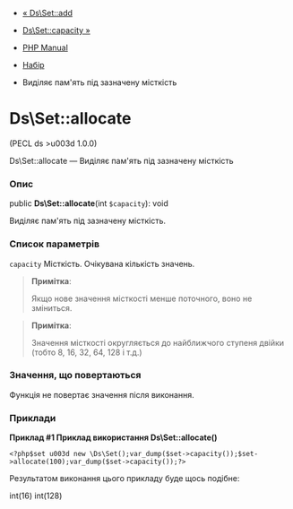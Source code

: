- [« Ds\Set::add](ds-set.add.md)
- [Ds\Set::capacity »](ds-set.capacity.md)

- [PHP Manual](index.md)
- [Набір](class.ds-set.md)
- Виділяє пам'ять під зазначену місткість

# Ds\Set::allocate

(PECL ds \>u003d 1.0.0)

Ds\Set::allocate — Виділяє пам'ять під зазначену місткість

### Опис

public **Ds\Set::allocate**(int `$capacity`): void

Виділяє пам'ять під зазначену місткість.

### Список параметрів

`capacity`
Місткість. Очікувана кількість значень.

> **Примітка**:
>
> Якщо нове значення місткості менше поточного, воно не зміниться.

> **Примітка**:
>
> Значення місткості округляється до найближчого ступеня двійки
> (тобто 8, 16, 32, 64, 128 і т.д.)

### Значення, що повертаються

Функція не повертає значення після виконання.

### Приклади

**Приклад #1 Приклад використання **Ds\Set::allocate()****

` <?php$set u003d new \Ds\Set();var_dump($set->capacity());$set->allocate(100);var_dump($set->capacity());?> `

Результатом виконання цього прикладу буде щось подібне:

int(16)
int(128)
